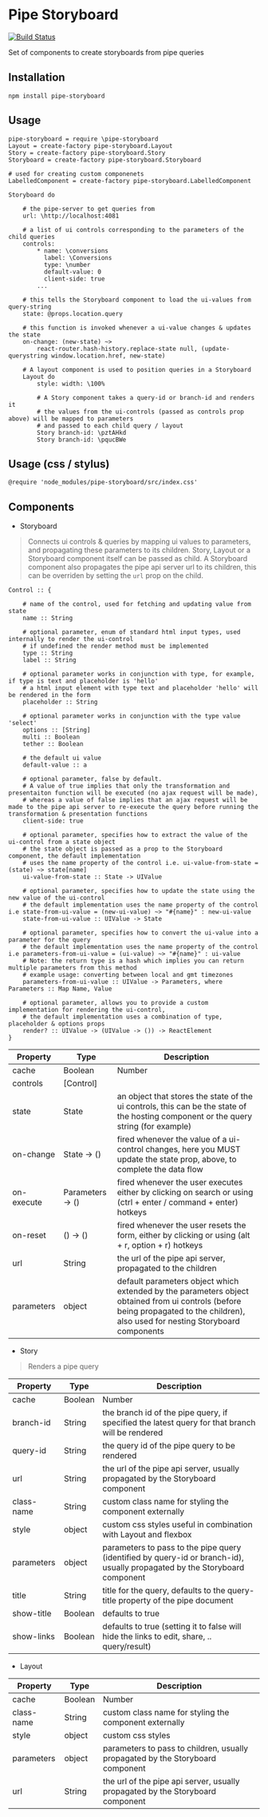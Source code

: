 Pipe Storyboard
=================================

[![Build Status](https://travis-ci.org/Pipend/pipe-storyboard.svg?branch=master)](https://travis-ci.org/Pipend/pipe-storyboard)

Set of components to create storyboards from pipe queries

## Installation
`npm install pipe-storyboard`

## Usage
```LiveScript
pipe-storyboard = require \pipe-storyboard
Layout = create-factory pipe-storyboard.Layout
Story = create-factory pipe-storyboard.Story
Storyboard = create-factory pipe-storyboard.Storyboard

# used for creating custom componenets
LabelledComponent = create-factory pipe-storyboard.LabelledComponent

Storyboard do 

    # the pipe-server to get queries from
    url: \http://localhost:4081

    # a list of ui controls corresponding to the parameters of the child queries
    controls: 
        * name: \conversions
          label: \Conversions
          type: \number
          default-value: 0
          client-side: true
        ...

    # this tells the Storyboard component to load the ui-values from query-string
    state: @props.location.query

    # this function is invoked whenever a ui-value changes & updates the state
    on-change: (new-state) ~> 
        react-router.hash-history.replace-state null, (update-querystring window.location.href, new-state)

    # A layout component is used to position queries in a Storyboard
    Layout do 
        style: width: \100%

        # A Story component takes a query-id or branch-id and renders it
        # the values from the ui-controls (passed as controls prop above) will be mapped to parameters
        # and passed to each child query / layout
        Story branch-id: \pztAHkd
        Story branch-id: \pqucBWe
```

## Usage (css / stylus)
`@require 'node_modules/pipe-storyboard/src/index.css'`

## Components

* Storyboard

> Connects ui controls & queries by mapping ui values to parameters, and propagating these parameters to its children. Story, Layout or a Storyboard component itself can be passed as child. 
A Storyboard component also propagates the pipe api server url to its children, this can be overriden by setting the `url` prop on the child.

```LiveScript
Control :: {
    
    # name of the control, used for fetching and updating value from state
    name :: String 

    # optional parameter, enum of standard html input types, used internally to render the ui-control
    # if undefined the render method must be implemented
    type :: String 
    label :: String

    # optional parameter works in conjunction with type, for example, if type is text and placeholder is 'hello'
    # a html input element with type text and placeholder 'hello' will be rendered in the form
    placeholder :: String

    # optional parameter works in conjunction with the type value 'select'
    options :: [String]
    multi :: Boolean
    tether :: Boolean

    # the default ui value
    default-value :: a

    # optional parameter, false by default. 
    # A value of true implies that only the transformation and presentaiton function will be executed (no ajax request will be made),
    # whereas a value of false implies that an ajax request will be made to the pipe api server to re-execute the query before running the transformation & presentation functions
    client-side: true

    # optional parameter, specifies how to extract the value of the ui-control from a state object
    # the state object is passed as a prop to the Storyboard component, the default implementation
    # uses the name property of the control i.e. ui-value-from-state = (state) ~> state[name]
    ui-value-from-state :: State -> UIValue

    # optional parameter, specifies how to update the state using the new value of the ui-control
    # the default implementation uses the name property of the control i.e state-from-ui-value = (new-ui-value) ~> "#{name}" : new-ui-value
    state-from-ui-value :: UIValue -> State 

    # optional parameter, specifies how to convert the ui-value into a parameter for the query
    # the default implementation uses the name property of the control i.e parameters-from-ui-value = (ui-value) ~> "#{name}" : ui-value
    # Note: the return type is a hash which implies you can return multiple parameters from this method
    # example usage: converting between local and gmt timezones
    parameters-from-ui-value :: UIValue -> Parameters, where Parameters :: Map Name, Value

    # optional parameter, allows you to provide a custom implementation for rendering the ui-control, 
    # the default implementation uses a combination of type, placeholder & options props
    render? :: UIValue -> (UIValue -> ()) -> ReactElement
}
```

|    Property                  |   Type                         |   Description                  |
|------------------------------|--------------------------------|--------------------------------|
|    cache                     | Boolean | Number               | pipe query cache parameter, propagated to children |
|    controls                  | [Control]                      |  |
|    state                     | State                          | an object that stores the state of the ui controls, this can be the state of the hosting component or the query string (for example) |
|    on-change                 | State -> ()                    | fired whenever the value of a ui-control changes, here you MUST update the state prop, above, to complete the data flow |
|    on-execute                | Parameters -> ()               | fired whenever the user executes either by clicking on search or using (ctrl + enter / command + enter) hotkeys |
|    on-reset                  | () -> ()                       | fired whenever the user resets the form, either by clicking or using (alt + r, option + r) hotkeys |
|    url                       | String                         | the url of the pipe api server, propagated to the children |
|    parameters                | object                         | default parameters object which extended by the parameters object obtained from ui controls (before being propagated to the children), also used for nesting Storyboard components |

* Story 

> Renders a pipe query

|    Property                  |   Type                         |   Description                  |
|------------------------------|--------------------------------|--------------------------------|
|    cache                     | Boolean | Number               | pipe query cache parameter |
|    branch-id                 | String                         | the branch id of the pipe query, if specified the latest query for that branch will be rendered |
|    query-id                  | String                         | the query id of the pipe query to be rendered |
|    url                       | String                         | the url of the pipe api server, usually propagated by the Storyboard component |
|    class-name                | String                         | custom class name for styling the component externally |
|    style                     | object                         | custom css styles useful in combination with Layout and flexbox |
|    parameters                | object                         | parameters to pass to the pipe query (identified by query-id or branch-id), usually propagated by the Storyboard component |
|    title                     | String                         | title for the query, defaults to the query-title property of the pipe document |
|    show-title                | Boolean                        | defaults to true |
|    show-links                | Boolean                        | defaults to true (setting it to false will hide the links to edit, share, .. query/result) |

* Layout

|    Property                  |   Type                         |   Description                  |
|------------------------------|--------------------------------|--------------------------------|
|    cache                     | Boolean | Number               | pipe query cache parameter, propagated to children |
|    class-name                | String                         | custom class name for styling the component externally |
|    style                     | object                         | custom css styles |
|    parameters                | object                         | parameters to pass to children, usually propagated by the Storyboard component |
|    url                       | String                         | the url of the pipe api server, usually propagated by the Storyboard component |